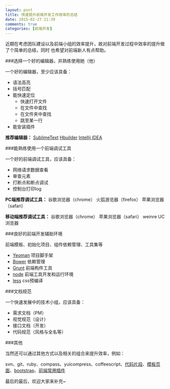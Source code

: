 ```yaml
---
layout: post
title: 快速提升前端开发工作效率的总结
date: 2015-02-27 21:39
comments: true
categories: [前端开发]
---
```


近期在考虑团队建设以及前端小组的效率提升，故对前端开发过程中效率的提升做了个简单的总结，同时
也希望对前端新人有点帮助。

###选择一个好的编辑器，并熟练使用她（他）

一个好的编辑器，至少应该具备：

- 语法高亮
- 括号匹配
- 能快速定位
    - 快速打开文件
    - 在文件中查找
    - 在文件夹中查找
    - 跳至某一行
- 能安装插件

**推荐编辑器：** [SublimeText](http://www.sublimetext.com/) [Hbuilder](http://www.dcloud.io/) [Intellij IDEA](http://www.jetbrains.com/idea/)

###能熟练使用一个前端调试工具

一个好的前端调试工具，应该具备：

- 网络请求数据查看
- 审查元素
- 打断点和断点调试
- 控制台打印log

**PC端推荐调试工具：** 谷歌浏览器（chrome） 火狐游览器（firefox） 苹果浏览器（safari）

**移动端推荐调试工具：** 谷歌浏览器（chrome） 苹果浏览器（safari） weinre UC浏览器


###良好的前端开发辅助环境

前端模板、初始化项目、组件依赖管理、工具集等

- [Yeoman](http://yeoman.io/) 项目脚手架
- [Bower](http://bower.io/) 依赖管理
- [Grunt](http://gruntjs.com/) 前端构件工具
- [node](http://nodejs.org) 前端工具开发和运行环境
- [less](http://lesscss.org/) css预编译

###文档规范

一个快速发展中的技术小组，应该具备：

- 需求文档（PM）
- 视觉规范（设计）
- 接口文档（开发）
- 代码规范（风格与全名等）

###其他

当然还可以通过其他方式以及相关的组合来提升效率，例如：

svn、git、ruby、compass、yuicompress、coffeescript、[代码片段](http://css-tricks.com/snippets/)、[模板页面](https://html5boilerplate.com/)、[bootstrap](http://v3.bootcss.com/)、[前端常用插件](https://github.com/iamjoel/front-end-plugins)

最后的最后，欢迎大家来补充~






